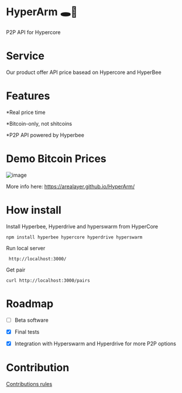 # HyperArm 🕳️🥊

 P2P API for Hypercore 
 
# Service

Our product offer API price basead on Hypercore and HyperBee

# Features

*Real price time

*Bitcoin-only, not shitcoins

*P2P API powered by Hyperbee

# Demo Bitcoin Prices

![image](https://user-images.githubusercontent.com/83122757/227910229-23a84e4e-03d8-4bd9-be8d-97051adada0c.png)


More info here: https://arealayer.github.io/HyperArm/

# How install

Install Hyperbee, Hyperdrive and hyperswarm from HyperCore

```
npm install hyperbee hypercore hyperdrive hyperswarm
```
Run local server

```
 http://localhost:3000/
```

Get pair 
```
curl http://localhost:3000/pairs
```

# Roadmap

- [ ] Beta software
- [x] Final tests
- [x] Integration with Hyperswarm and Hyperdrive for more P2P options


# Contribution

[Contributions rules](https://github.com/AreaLayer/HyperArm/blob/main/CONTRIBUTING.md)
